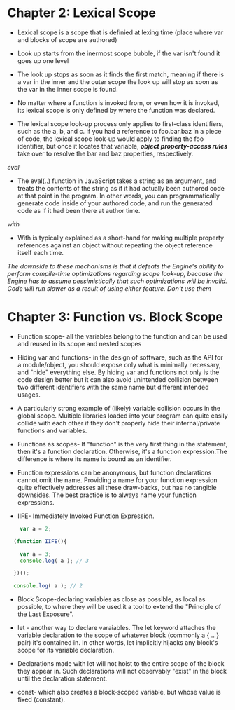 <h1>Chapter 2: Lexical Scope</h1>

* Lexical scope is a scope that is definied at lexing time (place where var and blocks of scope are authored)

* Look up starts from the inermost scope bubble, if the var isn't found it goes up one level

* The look up stops as soon as it finds the first match, meaning if there is a var in the inner and the outer scope the look up will       stop as soon as the var in the inner scope is found.

* No matter where a function is invoked from, or even how it is invoked, its lexical scope is only defined by where the function was
  declared.

* The lexical scope look-up process only applies to first-class identifiers, such as the a, b, and c. If you had a reference to
  foo.bar.baz in a piece of code, the lexical scope look-up would apply to finding the foo identifier, but once it locates that
  variable, _**object property-access rules**_ take over to resolve the bar and baz properties, respectively.

*eval*

* The eval(..) function in JavaScript takes a string as an argument, and treats the contents of the string as if it had actually been authored code at that point in the program. In other words, you can programmatically generate code inside of your authored code, and run the generated code as if it had been there at author time.

*with*

* With is typically explained as a short-hand for making multiple property references against an object without repeating the object reference itself each time.

_The downside to these mechanisms is that it defeats the Engine's ability to perform compile-time optimizations regarding scope look-up, because the Engine has to assume pessimistically that such optimizations will be invalid. Code will run slower as a result of using either feature. Don't use them_

<h1>Chapter 3: Function vs. Block Scope</h1>

* Function scope- all the variables belong to the function and can be used and reused  in its scope and nested scopes 

* Hiding var and functions- in the design of software, such as the API for a module/object, you should expose only what is minimally necessary, and "hide" everything else. By hiding var and functions not only is the code design better but it can also avoid unintended collision between two different identifiers with the same name but different intended usages.

* A particularly strong example of (likely) variable collision occurs in the global scope. Multiple libraries loaded into your program can quite easily collide with each other if they don't properly hide their internal/private functions and variables.

* Functions as scopes- If "function" is the very first thing in the statement, then it's a function declaration. Otherwise, it's a function expression.The difference is where its name is bound as an identifier.

* Function expressions can be anonymous, but function declarations cannot omit the name. Providing a name for your function expression quite effectively addresses all these draw-backs, but has no tangible downsides. The best practice is to always name your function expressions.

* IIFE- Immediately Invoked Function Expression.


```javascript
    var a = 2;

  (function IIFE(){

	var a = 3;
	console.log( a ); // 3

  })();

  console.log( a ); // 2
```

* Block Scope-declaring variables as close as possible, as local as possible, to where they will be used.it a tool to extend the "Principle of the Last Exposure". 

* let - another way to declare varaiables. The let keyword attaches the variable declaration to the scope of whatever block (commonly a { .. } pair) it's contained in. In other words, let implicitly hijacks any block's scope for its variable declaration. 
  
* Declarations made with let will not hoist to the entire scope of the block they appear in. Such declarations will not observably "exist" in the block until the declaration statement.

* const- which also creates a block-scoped variable, but whose value is fixed (constant). 
